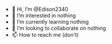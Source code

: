 - 👋 Hi, I’m @Edison2340
- 👀 I’m interested in nothing
- 🌱 I’m currently learning nothing
- 💞️ I’m looking to collaborate on nothing
- 📫 How to reach me (don't)

<!---
Edison2340/Edison2340 is a ✨ special ✨ repository because its `README.md` (this file) appears on your GitHub profile.
You can click the Preview link to take a look at your changes.
--->
